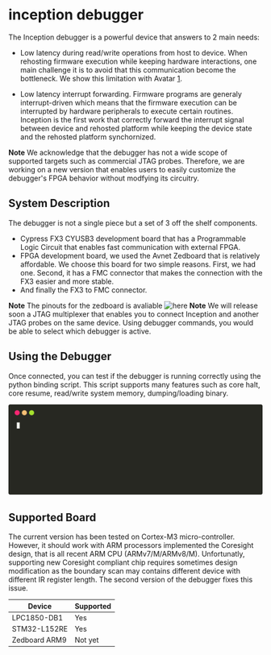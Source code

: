 # inception debugger

The Inception debugger is a powerful device that answers to 2 main needs:

* Low latency during read/write operations from host to device. When rehosting firmware execution while keeping hardware interactions, one main challenge it is to avoid that this communication become the bottleneck. We show this limitation with Avatar [1].

* Low latency interrupt forwarding. Firmware programs are generaly interrupt-driven which means that the firmware execution can be interrupted by hardware peripherals to execute certain routines. Inception is the first work that correctly forward the interrupt signal between device and rehosted platform while keeping the device state and the rehosted platform synchornized. 

**Note** We acknowledge that the debugger has not a wide scope of supported targets such as commercial JTAG probes. Therefore, we are working on a new version that enables users to easily customize the debugger's FPGA behavior without modfying its circuitry.

## System Description

The debugger is not a single piece but a set of 3 off the shelf components.

* Cypress FX3 CYUSB3 development board that has a Programmable Logic Circuit that enables fast communication with external FPGA.
* FPGA development board, we used the Avnet Zedboard that is relatively affordable. We choose this board for two simple reasons. First, we had one. Second, it has a FMC connector that makes the connection with the FX3 easier and more stable.
* And finally the FX3 to FMC connector.

**Note** The pinouts for the zedboard is avaliable ![here]()
**Note** We will release soon a JTAG multiplexer that enables you to connect Inception and another JTAG probes on the same device.
Using debugger commands, you would be able to select which debugger is active. 

## Using the Debugger

Once connected, you can test if the debugger is running correctly using the python binding script.
This script supports many features such as core halt, core resume, read/write system memory, dumping/loading binary.

![Using the python binding](./img/demo_debugger_lib.svg)

## Supported Board

The current version has been tested on Cortex-M3 micro-controller. However, it should work with ARM processors implemented the Coresight design, that is all recent ARM CPU (ARMv7/M/ARMv8/M). Unfortunatly, supporting new Coresight compliant chip requires sometimes design modification as the boundary scan may contains different device with different IR register length. The second version of the debugger fixes this issue.

| Device        | Supported |
|---------------|-----------|
| LPC1850-DB1   | Yes       |
| STM32-L152RE  | Yes       |
| Zedboard ARM9 | Not yet   |

[1]: http://www.s3.eurecom.fr/tools/avatar/

